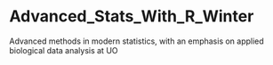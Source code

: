 # Advanced_Stats_With_R_Winter
Advanced methods in modern statistics, with an emphasis on applied biological data analysis at UO
